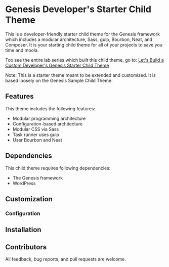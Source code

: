 # Genesis Developer's Starter Child Theme

This is a developer-friendly starter child theme for the Genesis framework which includes a modular architecture, Sass, gulp, Bourbon, Neat, and Composer. It is your starting child theme for all of your projects to save you time and moola.

Too see the entire lab series which built this child theme, go to: [Let's Build a Custom Developer's Genesis Starter Child Theme](https://knowthecode.io/labs/part-2e-entry-content-sass-module-developers-genesis-starter-child-theme)

Note: This is a starter theme meant to be extended and customized. It is based loosely on the Genesis Sample Child Theme.

## Features

This theme includes the following features:

- Modular programming architecture
- Configuration-based architecture
- Modular CSS via Sass
- Task runner uses gulp
- User Bourbon and Neat

## Dependencies

This child theme requires following dependencies:

- The Genesis framework
- WordPress

## Customization

### Configuration

## Installation

## Contributors

All feedback, bug reports, and pull requests are welcome.